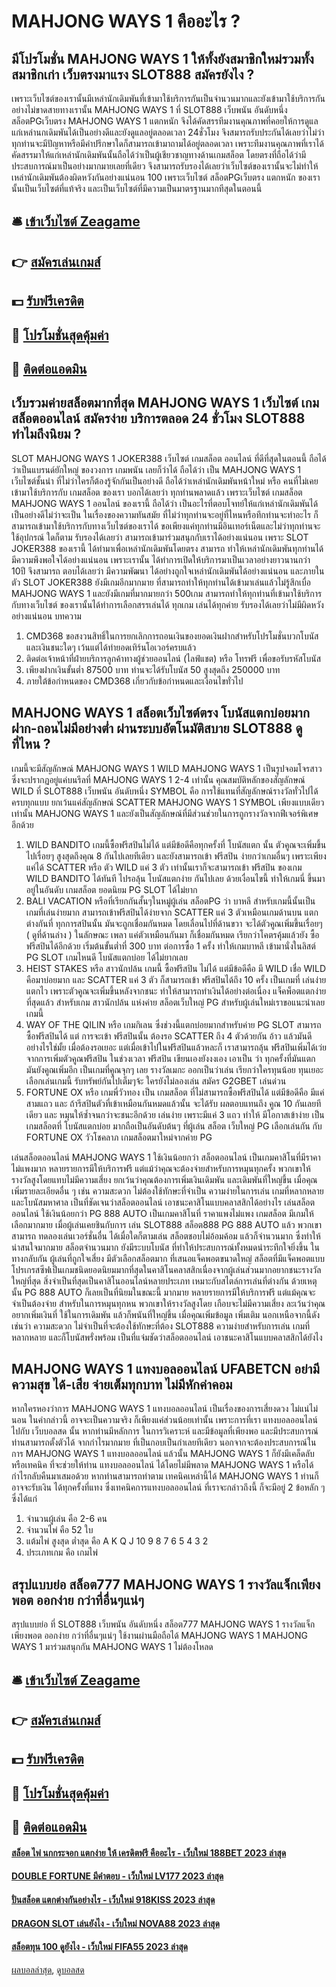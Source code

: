 # MAHJONG WAYS 1 คืออะไร ?
## มีโปรโมชั่น MAHJONG WAYS 1 ให้ทั้งยังสมาชิกใหม่รวมทั้งสมาชิกเก่า เว็บตรงมาแรง SLOT888 สมัครยังไง ?
เพราะเว็บไซต์ของเรานั้นมีเหล่านักเดิมพันที่เข้ามาใช้บริการกันเป็นจำนวนมากและยังเข้ามาใช้บริการกันอย่างไม่ขาดสายทางเรานั้น MAHJONG WAYS 1 ที่ SLOT888 เว็บพนัน อันดับหนึ่ง สล็อตPGเว็บตรง MAHJONG WAYS 1 แตกหนัก จึงได้คัดสรรทีมงานคุณภาพที่คอยให้การดูแลแก่เหล่านกเดิมพันได้เป็นอย่างดีและยังดูแลอยู่ตลอดเวลา 24ชั่วโมง จึงสมารถรับประกันได้เลยว่าไม่ว่าทุกท่านจะมีปัญหาหรือมีคำปรึกษาใดก็สามารถเข้ามาถามได้อยู่ตลอดเวลา เพราะทีมงานคุณภาพที่เราได้คัดสรรมาให้แก่เหล่านักเดิมพันนั้นถือได้ว่าเป็นผู้เชียวชาญทางด้านเกมสล็อต โดยตรงที่ถือได้ว่ามีประสบการณ์มาเป็นอย่างมากมายเลยที่เดียว จึงสามารถรับรองได้เลยว่าเว็บไซต์ของเรานั้นจะไม่ทำให้เหล่านักเดิมพันต้องผิดหวังกันอย่างแน่นอน 100 เพราะเว็บไซต์ สล็อตPGเว็บตรง แตกหนัก ของเรานั้นเป็นเว็บไซต์ที่แท้จริง และเป็นเว็บไซต์ที่มีความเป็นมาตรฐานมากทีสุดในตอนนี้

## 🛎 [เข้าเว็บไซต์ Zeagame](https://bit.ly/3SdLNi2)
## 👉 [สมัครเล่นเกมส์](https://bit.ly/3SdLNi2)
## 💵 [รับฟรีเครดิต](https://bit.ly/3dyRKHj)
## 👑 [โปรโมชั่นสุดคุ้มค่า](https://bit.ly/3dyRKHj)
## 📱 [ติดต่อแอดมิน](https://bit.ly/3dyRKHj)

## เว็บรวมค่ายสล็อตมากที่สุด MAHJONG WAYS 1 เว็บไซต์ เกมสล็อตออนไลน์ สมัครง่าย บริการตลอด 24 ชั่วโมง SLOT888 ทำไมถึงนิยม ?
SLOT MAHJONG WAYS 1 JOKER388 เว็บไซต์ เกมสล็อต ออนไลน์ ที่ดีที่สุดในตอนนี้ ถือได้ว่าเป็นแบรนด์ยักใหญ่ ของวงการ เกมพนัน เลยก็ว่าได้ ถือได้ว่า เป็น MAHJONG WAYS 1 เว็บไซต์ชั้นนำ ที่ไม่ว่าใครก็ต้องรู้จักกันเป็นอย่างดี ถือได้ว่าเหล่านักเดิมพันหน้าใหม่ หรือ คนที่ไม่เคยเข้ามาใช้บริการกับ เกมสล็อต ของเรา บอกได้เลยว่า ทุกท่านพลาดแล้ว เพราะเว็บไซต์ เกมสล็อต MAHJONG WAYS 1 ออนไลน์ ของเรานี้ ถือได้ว่า เป็นอะไรที่ตอบโจทย์ให้แก่เหล่านักเดิมพันได้เป็นอย่างดีไม่ว่าจะเป็น ในเรื่องของความทันสมัย ที่ไม่ว่าทุกท่านจะอยู่ที่ไหนหรือทึกท่านจะทำอะไร ก็สามารถเข้ามาใช้บริการกับทางเว็บไซต์ของเราได้ ขอเพียงแค่ทุกท่านมีอินเทอร์เน็ตและไม่ว่าทุกท่านจะใช้อุปกรณ์ ใดก็ตาม รับรองได้เลยว่า สามารถเข้ามาร่วมสนุกกับเราได้อย่างแน่นอน เพราะ SLOT JOKER388 ของเรานี้ ได้ทำมาเพื่อเหล่านักเดิมพันโดยตรง สามารถ ทำให้เหล่านักเดิมพันทุกท่านได้มีความพึงพอใจได้อย่างแน่นอน เพราะเรานั้น ได้ทำการเปิดให้บริการมาเป็นเวลาอย่างยาวนานกว่า 10ปี จึงสามารถ ตอบได้เลยว่า มีความพัฒนา ได้อย่างถูกใจเหล่านักเดิมพันได้อย่างแน่นอน และภายในตัว SLOT JOKER388 ยังมีเกมอีกมากมาย ที่สามารถทำให้ทุกท่านได้เข้ามาเล่นแล้วไม่รู้สึกเบื่อ MAHJONG WAYS 1 และยังมีเกมที่มากมายกว่า 500เกม สามารถทำให้ทุกท่านที่เข้ามาใช้บริการกับทางเว็บไซต์ ของเรานั้นได้ทำการเลือกสรรเล่นได้ ทุกเกม เล่นได้ทุกค่าย รับรองได้เลยว่าไม่มีผิดหวังอย่างแน่นอน
บทความ
1. CMD368 ขอสงวนสิทธิ์ในการยกเลิกการถอนเงินของยอดเงินฝากสำหรับโปรโมชั่นบวกโบนัสและเงินชนะใดๆ เว้นแต่ได้ทำยอดเทิร์นโอเวอร์ครบแล้ว
2. ติดต่อเจ้าหน้าที่ฝ่ายบริการลูกค้าทางผู้ช่วยออนไลน์ (ไลฟ์แชต) หรือ โทรฟรี เพื่อขอรับรหัสโบนัส
3. เพียงฝากเงินขั้นต่ำ 87500 บาท ท่านจะได้รับโบนัส 50 สูงสุดถึง 250000 บาท
4. ภายใต้ข้อกำหนดของ CMD368 เกี่ยวกับข้อกำหนดและเงื่อนไขทั่วไป

## MAHJONG WAYS 1 สล็อตเว็บไซต์ตรง โบนัสแตกบ่อยมาก ฝาก-ถอนไม่มีอย่างต่ำ ผ่านระบบอัตโนมัติสบาย SLOT888 ดูที่ไหน ?
เกมนี้จะมีสัญลักษณ์ MAHJONG WAYS 1 WILD MAHJONG WAYS 1 เป็นรูปจอมโจรสาว ซึ่งจะปรากฏอยู่แค่บนรีลที่ MAHJONG WAYS 1 2-4 เท่านั้น คุณสมบัติหลักของสัญลักษณ์ WILD ที่ SLOT888 เว็บพนัน อันดับหนึ่ง SYMBOL คือ การใช้แทนที่สัญลักษณ์รางวัลทั่วไปได้ครบทุกแบบ ยกเว้นแค่สัญลักษณ์ SCATTER MAHJONG WAYS 1 SYMBOL เพียงแบบเดียวเท่านั้น MAHJONG WAYS 1 และยังเป็นสัญลักษณ์ที่มีส่วนช่วยในการถูกรางวัลจากฟีเจอร์พิเศษอีกด้วย
1. WILD BANDITO เกมนี้ซื้อฟรีสปินไม่ได้ แต่มีข้อดีคือทุกครั้งที่ โบนัสแตก นั้น ตัวคูณจะเพิ่มขึ้นไปเรื่อยๆ สูงสุดถึงคุณ 8 กันไปเลยทีเดียว และยังสามารถเข้า ฟรีสปิน ง่ายกว่าเกมอื่นๆ เพราะเพียงแค่ได้ SCATTER หรือ ตัว WILD แค่ 3 ตัว เท่านั้นเราก็จะสามารถเข้า ฟรีสปิน ของเกม WILD BANDITO ได้ทันที ไปรอลุ้น โบนัสแตกง่าย กันไปเลย ด้วยเงื่อนไขนี้ ทำให้เกมนี่ ขึ้นมาอยู่ในอันดับ เกมสล็อต ยอดนิยม PG SLOT ได้ไม่ยาก
2. BALI VACATION หรือที่เรียกกันสั้นๆในหมู่ผู้เล่น สล็อตPG ว่า บาหลี สำหรับเกมนี้นั้นเป็นเกมที่เล่นง่ายมาก สามารถเข้าฟรีสปินได้ง่ายจาก SCATTER แค่ 3 ตัวเหมือนเกมด้านบน แตกต่างกันที่ ทุกการสปินนั้น มันจะถูกเชื่อมกันหมด โดยเลื่อนไปที่ด้านขวา จะได้ตัวคูณเพิ่มขึ้นเรื่อยๆ ( ดูที่ด้านล่าง ) ในลักษณะ เพลา แค่ตัวเหมือนกันมา ก็เชื่อมกันหมด เรียกว่าโคตรคุ้มแล้วยัง ซื้อฟรีสปินได้อีกด้วย เริ่มต้นขั้นต่ำที่ 300 บาท ต่อการซื้อ 1 ครั้ง ทำให้เกมบาหลี เข้ามานั่งในลิสต์ PG SLOT เกมไหนดี โบนัสแตกบ่อย ได้ไม่ยากเลย
3. HEIST STAKES หรือ สาวนักปล้น เกมนี้ ซื้อฟรีสปิน ไม่ได้ แต่มีข้อดีคือ มี WILD เชื่อ WILD คือมาบ่อยมาก และ SCATTER แค่ 3 ตัว ก็สามารถเข้า ฟรีสปินได้ถึง 10 ครั้ง เป็นเกมที่ เล่นง่ายแตกไว เพราะตัวคูณจะเพิ่มขึ้นหลังจากชนะ ทำให้สามารถทำเงินได้อย่างต่อเนื่อง แจ็คพ็อตแตกง่าย ที่สุดแล้ว สำหรับเกม สาวนักปล้น แห่งค่าย สล็อตเว็บใหญ่ PG สำหรับผู้เล่นใหม่เราขอแนะนำเลยเกมนี้
4. WAY OF THE QILIN หรือ เกมกิเลน ซึ่งช่วงนี้แตกบ่อยมากสำหรับค่าย PG SLOT สามารถซื้อฟรีสปินได้ แต่ การจะเข้า ฟรีสปินนั้น ต้องรอ SCATTER ถึง 4 ตัวด้วยกัน อ้าว แล้วมันดีอย่างไรใช่มั้ย เมื่อต้องรอเยอะ แต่เมื่อเข้าไปในฟรีสปินแล้วหละก็ เราสามารถลุ้น ฟรีสปินเพิ่มได้เว่ย จากการเพิ่มตัวคูณฟรีสปิน ในช่วงเวลา ฟรีสปิน เขียนเองยังงงเอง เอาเป็น ว่า ทุกครั้งที่มันแตก มันยังคูณเพิ่มอีก เป็นเกมที่คูณจุกๆ เลย รางวัลเมกะ ออกเป็นว่าเล่น เรียกว่าใครทุนน้อย ทุนเยอะ เลือกเล่นเกมนี้ รับทรัพย์กันไปเต็มๆจ้ะ ใครยังไม่ลองเล่น สมัคร G2GBET เล่นด่วน
5. FORTUNE OX หรือ เกมพี่วัวทอง เป็น เกมสล็อต ที่ไม่สามารถซื้อฟรีสปินได้ แต่มีข้อดีคือ มีแค่สามแถว และ ถ้ารีสปินตัวที่เข้าเหมือนกันหมดแล้วนั้น จะได้รับ ผลตอบแทนถึง คูณ 10 กันเลยทีเดียว และ หมุนให้ซ้ำจนกว่าจะชนะอีกด้วย เล่นง่าย เพราะมีแค่ 3 แถว ทำให้ มีโอกาสเข้าง่าย เป็น เกมสล็อตที่ โบนัสแตกบ่อย มากถือเป็นอันดับต้นๆ ที่ผู้เล่น สล็อต เว็บใหญ่ PG เลือกเล่นกัน กับ FORTUNE OX วัวโชคลาภ เกมสล็อตมาใหม่จากค่าย PG

เล่นสล็อตออนไลน์ MAHJONG WAYS 1 ใช้เงินน้อยกว่า สล็อตออนไลน์ เป็นเกมคาสิโนที่มีราคาไม่แพงมาก หลายรายการมีให้บริการฟรี แต่แม้ว่าคุณจะต้องจ่ายสำหรับการหมุนทุกครั้ง พวกเขาให้รางวัลสูงโดยแทบไม่มีความเสี่ยง ยกเว้นว่าคุณต้องการเพิ่มเงินเดิมพัน และเดิมพันที่ใหญ่ขึ้น เมื่อคุณเพิ่มรายละเอียดอื่น ๆ เช่น ความสะดวก ไม่ต้องใช้ทักษะที่จำเป็น ความง่ายในการเล่น เกมที่หลากหลาย และโบนัสมหาศาล เป็นที่ชัดเจนว่าสล็อตออนไลน์ เอาชนะคาสิโนแบบคลาสสิกได้อย่างไร เล่นสล็อตออนไลน์ ใช้เงินน้อยกว่า PG 888 AUTO เป็นเกมคาสิโนที่ ราคาแพงไม่แพง
เกมสล็อต มีเกมให้เลือกมากมาย เมื่อผู้เล่นเคยชินกับการ เล่น SLOT888 สล็อต888 PG 888 AUTO แล้ว พวกเขาสามารถ ทดลองเล่นเวอร์ชั่นอื่น ได้เมื่อใดก็ตามเล่น สล็อตชอบไม่อ้อมค้อม แล้วก็จำนวนมาก ซึ่งทำให้น่าสนใจมากมาย สล็อตจำนวนมาก ยังมีระบบโบนัส ที่ทำให้ประสบการณ์ทั้งหมดน่าระทึกใจยิ่งขึ้น ในทางกลับกัน ผู้เล่นที่ถูกใจเสี่ยง มีตัวเลือกสล็อตมาก ที่เสนอแจ็คพอตขนาดใหญ่ สล็อตที่มีแจ็คพอตแบบโปรเกรสซีฟเป็นเกมชนิดยอดนิยมมากที่สุดในคาสิโนคลาสสิกเนื่องจากผู้เล่นส่วนมากอยากชนะรางวัลใหญ่ที่สุด สิ่งจำเป็นที่สุดเป็นคาสิโนออนไลน์หลายประเภท เหมาะกับสไตล์การเล่นที่ต่างกัน ด้วยเหตุนั้น PG 888 AUTO ก็เลยเป็นที่นิยมในขณะนี้
มากมาย หลายรายการมีให้บริการฟรี แต่แม้คุณจะจำเป็นต้องจ่าย สำหรับในการหมุนทุกหน พวกเขาให้รางวัลสูงโดย เกือบจะไม่มีความเสี่ยง ละเว้นว่าคุณอยากเพิ่มเงินที่ ใช้ในการเดิมพัน แล้วก็พนันที่ใหญ่ขึ้น เมื่อคุณเพิ่มข้อมูล เพิ่มเติม นอกเหนือจากนี้ดังเช่นว่า ความสะดวก ไม่จำเป็นที่จะต้องใช้ทักษะที่ต้อง SLOT888 ความง่ายสำหรับการเล่น เกมที่หลากหลาย และก็โบนัสพรั่งพร้อม เป็นที่แจ่มชัดว่าสล็อตออนไลน์ เอาชนะคาสิโนแบบคลาสสิกได้ยังไง

## MAHJONG WAYS 1 แทงบอลออนไลน์ UFABETCN อย่ามีความสุข ได้-เสีย จ่ายเต็มทุกบาท ไม่มีหักค่าคอม
หากใครหองว่าการ MAHJONG WAYS 1 แทงบอลออนไลน์ เป็นเรื่องของการเสี่ยงดวง ไม่แน่ไม่นอน ในคำกล่าวนี้ อาจจะเป็นความจริง ก็เพียงแค่ส่วนน้อยเท่านั้น เพราะการที่เรา แทงบอลออนไลน์ ไปกับ เว็บบอลสด นั้น หากท่านมีหลักการ ในการวิเคราะห์ และมีข้อมูลที่เพียงพอ และมีประสบการณ์ ท่านสามารถตั้งตัวได้ จากกำไรมากมาย ที่เป็นกอบเป็นกำเลยทีเดียว นอกจากจะต้องประสบการณ์ในการ MAHJONG WAYS 1 แทงบอลออนไลน์ แล้วนั้น MAHJONG WAYS 1 ก็ยังมีเคล็ดลับ หรือเทคนิค ที่จะช่วยให้ท่าน แทงบอลออนไลน์ ได้โดยไม่มีพลาด MAHJONG WAYS 1 หรือได้กำไรกลับคืนมาเสมอด้วย หากท่านสามารถทำตาม เทคนิคเหล่านี้ได้ MAHJONG WAYS 1 ท่านก็อาจจะรับเงิน ได้ทุกครั้งที่แทง ซึ่งเทคนิคการแทงบอลออนไลน์ ที่เราจะกล่าวถึงนี้ ก็จะมีอยู่ 2 ข้อหลัก ๆ ซึ่งได้แก่
1. จำนวนผู้เล่น คือ 2-6 คน
2. จำนวนไพ่ คือ 52 ใบ
3. แต้มไพ่ สูงสุด ต่ำสุด คือ A K Q J 10 9 8 7 6 5 4 3 2
4. ประเภทเกม คือ เกมไพ่

## สรุปแบบย่อ สล็อต777 MAHJONG WAYS 1 รางวัลแจ็กเพียงพอต ออกง่าย กว่าที่อื่นๆแน่ๆ
สรุปแบบย่อ ที่ SLOT888 เว็บพนัน อันดับหนึ่ง สล็อต777 MAHJONG WAYS 1 รางวัลแจ็กเพียงพอต ออกง่าย กว่าที่อื่นๆแน่ๆ ใช้งานผ่านมือถือได้ MAHJONG WAYS 1 MAHJONG WAYS 1 มาร่วมสนุกกัน MAHJONG WAYS 1 ไม่ต้องโหลด

## 🛎 [เข้าเว็บไซต์ Zeagame](https://bit.ly/3SdLNi2)
## 👉 [สมัครเล่นเกมส์](https://bit.ly/3SdLNi2)
## 💵 [รับฟรีเครดิต](https://bit.ly/3dyRKHj)
## 👑 [โปรโมชั่นสุดคุ้มค่า](https://bit.ly/3dyRKHj)
## 📱 [ติดต่อแอดมิน](https://bit.ly/3dyRKHj)

#### [สล็อต ไพ่ นกกระจอก แตกง่าย ให้ เครดิตฟรี คืออะไร - เว็บใหม่ 188BET 2023 ล่าสุด](https://atom.io/themes/สล็อต%20ไพ่%20นกกระจอก%20แตกง่าย%20ให้%20เครดิตฟรี%20คืออะไร%20-%20เว็บใหม่%20188bet%202023%20ล่าสุด)
#### [DOUBLE FORTUNE มีคำตอบ - เว็บใหม่ LV177 2023 ล่าสุด](https://atom.io/themes/double%20fortune%20มีคำตอบ%20-%20เว็บใหม่%20lv177%202023%20ล่าสุด)
#### [ปั่นสล็อต แตกต่างกันอย่างไร - เว็บใหม่ 918KISS 2023 ล่าสุด](https://atom.io/themes/ปั่นสล็อต%20แตกต่างกันอย่างไร%20-%20เว็บใหม่%20918kiss%202023%20ล่าสุด)
#### [DRAGON SLOT เล่นยังไง - เว็บใหม่ NOVA88 2023 ล่าสุด](https://atom.io/themes/dragon%20slot%20เล่นยังไง%20-%20เว็บใหม่%20nova88%202023%20ล่าสุด)
#### [สล็อตทุน 100 ดูยังไง - เว็บใหม่ FIFA55 2023 ล่าสุด](https://atom.io/themes/สล็อตทุน%20100%20ดูยังไง%20-%20เว็บใหม่%20fifa55%202023%20ล่าสุด)

[ผลบอลล่าสุด](https://siamsport.tv "ผลบอลล่าสุด"), [ดูบอลสด](https://siamsport.tv/ดูบอลสด "ดูบอลสด")